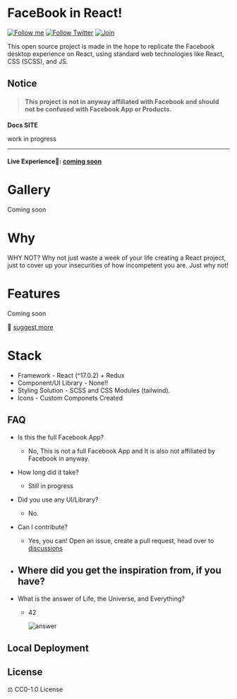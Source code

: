 # FaceBook in React!

[![Follow me](https://img.shields.io/github/followers/blueedgetechno?label=follow%20me&style=social)](https://github.com/nabeelshar)
[![Follow Twitter](https://img.shields.io/twitter/follow/blueedgetechno?label=Follow%20me&style=social)](https://twitter.com/sharnabeel)
[![Join](https://img.shields.io/discord/868499076432408627.svg?label=&logo=discord&logoColor=ffffff&color=7389D8&labelColor=6A7EC2)](https://discord.gg/)




This open source project is made in the hope to replicate the Facebook desktop experience on React, using standard web technologies like React, CSS (SCSS), and JS.

## Notice
>#### This project is **not in anyway affiliated with Facebook** and **should not be confused with Facebook App** or Products.




**Docs SITE**

work in progress 

------------
 #### Live Experience🌈: [coming soon]()



# Gallery
Coming soon

# Why

WHY NOT? Why not just waste a week of your life creating a React project, just to cover up your insecurities of how incompetent you are. Just why not!

# Features
Coming soon

📑 [suggest more](https://github.com/Nabeelshar/FaceReact/issues/new/)

# Stack

- Framework - React (^17.0.2) + Redux
- Component/UI Library - None!!
- Styling Solution - SCSS and CSS Modules (tailwind).
- Icons - Custom Componets Created

## FAQ

- Is this the full Facebook App?
  - No, This is not a full Facebook App and It is also not affiliated by Facebook in anyway.

- How long did it take? 
  - Still in progress


- Did you use any UI/Library?
  - No.


- Can I contribute?
  - Yes, you can! Open an issue, create a pull request, head over to [discussions](https://github.com/Nabeelshar/FaceReact/discussions) 


- Where did you get the inspiration from, if you have?
  -  


- What is the answer of Life, the Universe, and Everything?
  - 42

    ![answer](./public/answer.png)
## Local Deployment


## License

⚖️ CC0-1.0 License
